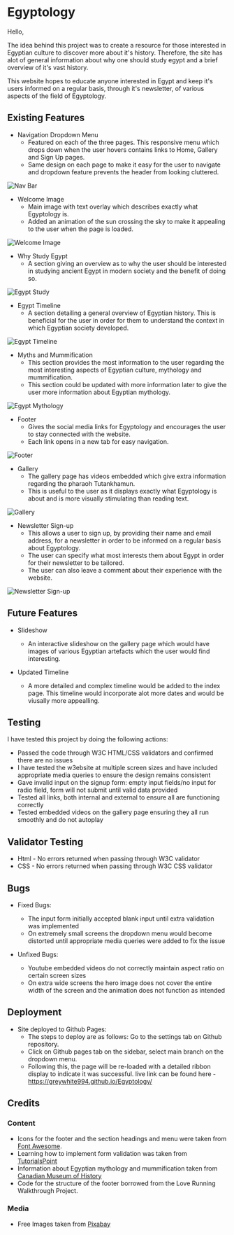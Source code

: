 # Egyptology

Hello,

The idea behind this project was to create a resource for those interested in Egyptian culture to discover more about it's history. Therefore, the site has alot of general information about why one should study egypt and a brief overview of it's vast history. 

This website hopes to educate anyone interested in Egypt and keep it's users informed on a regular basis, through it's newsletter, of various aspects of the field of Egyptology. 

## Existing Features 

- Navigation Dropdown Menu
    - Featured on each of the three pages. This responsive menu which drops down when the user hovers contains links to Home, Gallery and Sign Up pages. 
    - Same design on each page to make it easy for the user to navigate and dropdown feature prevents the header from looking cluttered.
 
![Nav Bar](/assets/images/egyptology_nav.png)

- Welcome Image 
    - Main image with text overlay which describes exactly what Egyptology is.
    - Added an animation of the sun crossing the sky to make it appealing to the user when the page is loaded. 

![Welcome Image](/assets/images/egyptology_main.png)

- Why Study Egypt 
    - A section giving an overview as to why the user should be interested in studying ancient Egypt in modern society and the benefit of doing so.

![Egypt Study](/assets/images/study_egypt.png)

- Egypt Timeline 
    - A section detailing a general overview of Egyptian history. This is beneficial for the user in order for them to understand the context in which Egyptian society developed. 

![Egypt Timeline](/assets/images/timeline.png)

- Myths and Mummification 
    - This section provides the most information to the user regarding the most interesting aspects of Egyptian culture, mythology and mummification. 
    - This section could be updated with more information later to give the user more information about Egyptian mythology. 

![Egypt Mythology](/assets/images/myth_egypt.png)

- Footer 
    - Gives the social media links for Egyptology and encourages the user to stay connected with the website. 
    - Each link opens in a new tab for easy navigation.

![Footer](/assets/images/footer.png)

- Gallery 
    - The gallery page has videos embedded which give extra information regarding the pharaoh Tutankhamun.
    - This is useful to the user as it displays exactly what Egyptology is about and is more visually stimulating than reading text. 

![Gallery](/assets/images/gallery.png)

- Newsletter Sign-up
    - This allows a user to sign up, by providing their name and email address, for a newsletter in order to be informed on a regular basis about Egyptology. 
    - The user can specify what most interests them about Egypt in order for their newsletter to be tailored.
    - The user can also leave a comment about their experience with the website. 

![Newsletter Sign-up](/assets/images/newsletter.png)

## Future Features

- Slideshow 
    - An interactive slideshow on the gallery page which would have images of various Egyptian artefacts which the user would find interesting. 

- Updated Timeline 
    - A more detailed and complex timeline would be added to the index page. This timeline would incorporate alot more dates and would be viusally more appealling. 

## Testing 
I have tested this project by doing the following actions:
- Passed the code through W3C HTML/CSS validators and confirmed there are no issues
- I have tested the w3ebsite at multiple screen sizes and have included appropriate media queries to ensure the design remains consistent
- Gave invalid input on the signup form: empty input fields/no input for radio field, form will not submit until valid data provided
- Tested all links, both internal and external to ensure all are functioning correctly
- Tested embedded videos on the gallery page ensuring they all run smoothly and do not autoplay


## Validator Testing
- Html - No errors returned when passing through W3C validator
- CSS - No errors returned when passing through W3C CSS validator

## Bugs 
- Fixed Bugs:
    - The input form initially accepted blank input until extra validation was implemented
    - On extremely small screens the dropdown menu would become distorted until appropriate media queries were added to fix the issue

- Unfixed Bugs:
    - Youtube embedded videos do not correctly maintain aspect ratio on certain screen sizes
    - On extra wide screens the hero image does not cover the entire width of the screen and the animation does not function as intended

## Deployment 

- Site deployed to Github Pages:
    - The steps to deploy are as follows:
    Go to the settings tab on Github repository.
    - Click on Github pages tab on the sidebar, select main branch on the dropdown menu. 
    - Following this, the page will be re-loaded with a detailed ribbon display to indicate it was successful. 
    live link can be found here - https://greywhite994.github.io/Egyptology/

## Credits 
### Content
 - Icons for the footer and the section headings and menu were taken from [Font Awesome](https://fontawesome.com/).
 - Learning how to implement form validation was taken from [TutorialsPoint](https://www.tutorialspoint.com/javascript/javascript_form_validations.htm#)
 - Information about Egyptian mythology and mummification taken from [Canadian Museum of History](https://www.historymuseum.ca/cmc/exhibitions/civil/egypt/egcr06e.html)
 - Code for the structure of the footer borrowed from the Love Running Walkthrough Project.

### Media
- Free Images taken from [Pixabay](https://pixabay.com/images/search/egypt/)